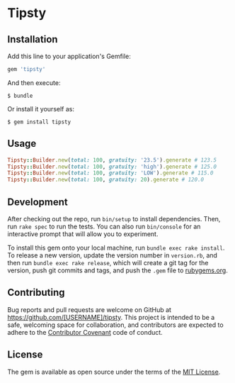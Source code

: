 # Tipsty

## Installation

Add this line to your application's Gemfile:

```ruby
gem 'tipsty'
```

And then execute:

    $ bundle

Or install it yourself as:

    $ gem install tipsty

## Usage

```ruby
Tipsty::Builder.new(total: 100, gratuity: '23.5').generate # 123.5
Tipsty::Builder.new(total: 100, gratuity: 'high').generate # 125.0
Tipsty::Builder.new(total: 100, gratuity: 'LOW').generate # 115.0
Tipsty::Builder.new(total: 100, gratuity: 20).generate # 120.0
```

## Development

After checking out the repo, run `bin/setup` to install dependencies. Then, run `rake spec` to run the tests. You can also run `bin/console` for an interactive prompt that will allow you to experiment.

To install this gem onto your local machine, run `bundle exec rake install`. To release a new version, update the version number in `version.rb`, and then run `bundle exec rake release`, which will create a git tag for the version, push git commits and tags, and push the `.gem` file to [rubygems.org](https://rubygems.org).

## Contributing

Bug reports and pull requests are welcome on GitHub at https://github.com/[USERNAME]/tipsty. This project is intended to be a safe, welcoming space for collaboration, and contributors are expected to adhere to the [Contributor Covenant](http://contributor-covenant.org) code of conduct.


## License

The gem is available as open source under the terms of the [MIT License](http://opensource.org/licenses/MIT).
